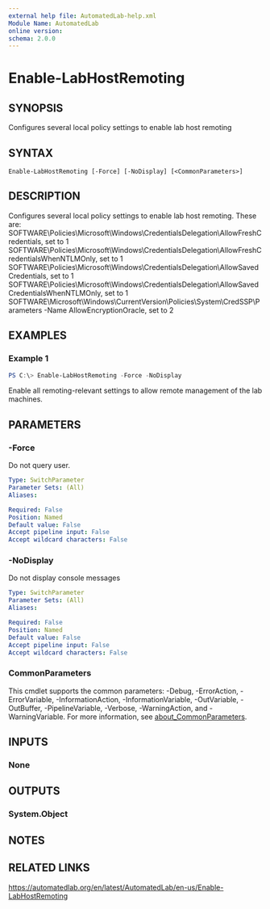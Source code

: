 ```yaml
---
external help file: AutomatedLab-help.xml
Module Name: AutomatedLab
online version:
schema: 2.0.0
---
```


# Enable-LabHostRemoting

## SYNOPSIS
Configures several local policy settings to enable lab host remoting

## SYNTAX

```
Enable-LabHostRemoting [-Force] [-NoDisplay] [<CommonParameters>]
```

## DESCRIPTION
Configures several local policy settings to enable lab host remoting.
These are: SOFTWARE\Policies\Microsoft\Windows\CredentialsDelegation\AllowFreshCredentials, set to 1 SOFTWARE\Policies\Microsoft\Windows\CredentialsDelegation\AllowFreshCredentialsWhenNTLMOnly, set to 1 SOFTWARE\Policies\Microsoft\Windows\CredentialsDelegation\AllowSavedCredentials, set to 1 SOFTWARE\Policies\Microsoft\Windows\CredentialsDelegation\AllowSavedCredentialsWhenNTLMOnly, set to 1 SOFTWARE\Microsoft\Windows\CurrentVersion\Policies\System\CredSSP\Parameters -Name AllowEncryptionOracle, set to 2

## EXAMPLES

### Example 1
```powershell
PS C:\> Enable-LabHostRemoting -Force -NoDisplay
```

Enable all remoting-relevant settings to allow remote management of the lab machines.

## PARAMETERS

### -Force
Do not query user.

```yaml
Type: SwitchParameter
Parameter Sets: (All)
Aliases:

Required: False
Position: Named
Default value: False
Accept pipeline input: False
Accept wildcard characters: False
```

### -NoDisplay
Do not display console messages

```yaml
Type: SwitchParameter
Parameter Sets: (All)
Aliases:

Required: False
Position: Named
Default value: False
Accept pipeline input: False
Accept wildcard characters: False
```

### CommonParameters
This cmdlet supports the common parameters: -Debug, -ErrorAction, -ErrorVariable, -InformationAction, -InformationVariable, -OutVariable, -OutBuffer, -PipelineVariable, -Verbose, -WarningAction, and -WarningVariable. For more information, see [about_CommonParameters](http://go.microsoft.com/fwlink/?LinkID=113216).

## INPUTS

### None
## OUTPUTS

### System.Object
## NOTES

## RELATED LINKS
https://automatedlab.org/en/latest/AutomatedLab/en-us/Enable-LabHostRemoting
